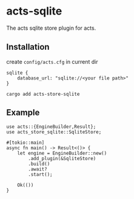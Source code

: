 # acts-sqlite

The acts sqlite store plugin for acts. 

## Installation


create `config/acts.cfg` in current dir
```no_compile
sqlite {
    database_url: "sqlite://<your file path>"
}
```

```no_compile
cargo add acts-store-sqlite
```

## Example

```rust,no_run
use acts::{EngineBuilder,Result};
use acts_store_sqlite::SqliteStore;

#[tokio::main]
async fn main() -> Result<()> {
    let engine = EngineBuilder::new()
        .add_plugin(&SqliteStore)
        .build()
        .await?
        .start();
    
    Ok(())
}
```